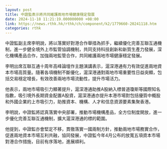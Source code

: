 ```yaml
---
layout: post
title: 中證監表示將共同維護兩地市場健康穩定發展
date: 2024-11-18 11:21:19.000000000 +08:00
link: https://news.rthk.hk/rthk/ch/component/k2/1779660-20241118.htm
categories: rthk
---
```


中證監副主席李明說，將以落實好對港合作舉措為抓手，繼續優化完善互聯互通機制，進一步健全境外上市監管協調機制，共同支持科技創新和新質生產力發展，深化機構產品合作，加強兩地監管合作，共同維護兩地市場健康穩定發展。

李明出席互聯互通十周年高峰論壇作主題演講表示，滬深港通有力有效促進兩地資本市場高質量。隨著各項機制不斷優化，滬深港通對兩地市場重要性日益突顯，包括交易穩定增長，有效改善兩地市場流動性，提升市場活力。

他表示，兩地市場吸引力顯著提升，滬深港通助推A股納入標普道瓊斯等國際知名指數，吸引境外長期資金配置A股資，滬深港通亦提升本港市場對包括優質中概股和外國企業的上市吸引力，助推資本、機構、人才和信息資源要素集聚香港。

李明說，中證監將認真落實中央部署，推動市場機構產品，全方位制度開放，進一步優化完善互聯互通機制，擴大滬深港通的標的範圍。

他提到，中證監亦會堅定不移，貫徹落實一國兩制方針，推動兩地市場務實合作，促進兩地資本市場互利共融，協同發展，中證監今年4月公布的放寬五項資本市場對港合作措施，目前有序落地，進展順利。

